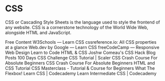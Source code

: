 # CSS

CSS or Cascading Style Sheets is the language used to style the frontend of any website. CSS is a cornerstone technology of the World Wide Web, alongside HTML and JavaScript.

<ResourceGroupTitle>Free Content</ResourceGroupTitle>
<BadgeLink colorScheme='yellow' badgeText='Read' href='https://www.w3schools.com/css/'>W3Schools — Learn CSS</BadgeLink>
<BadgeLink badgeText='Read' colorScheme='yellow' href='https://cssreference.io/'>cssreference.io: All CSS properties at a glance</BadgeLink>
<BadgeLink colorScheme='yellow' badgeText='Read' href='https://web.dev/learn/css/'>Web.dev by Google — Learn CSS</BadgeLink>
<BadgeLink colorScheme='yellow' badgeText='Read' href='https://www.freecodecamp.org/learn/responsive-web-design/'>freeCodeCamp — Responsive Web Design</BadgeLink>
<BadgeLink colorScheme='yellow' badgeText='Read' href='https://learn.shayhowe.com/html-css/building-your-first-web-page/'>Learn to Code HTML & CSS</BadgeLink>
<BadgeLink colorScheme='yellow' badgeText='Read' href='https://www.joshwcomeau.com/'>Joshw Comeau's CSS Hack Blog Posts</BadgeLink>
<BadgeLink colorScheme='yellow' badgeText='Read' href='https://100dayscss.com'>100 Days CSS Challenge</BadgeLink>
<BadgeLink colorScheme='yellow' badgeText='Read' href='https://www.scaler.com/topics/css'>CSS Tutorial | Scaler</BadgeLink>
<BadgeLink badgeText='Watch' href='https://youtu.be/n4R2E7O-Ngo'>CSS Crash Course For Absolute Beginners</BadgeLink>
<BadgeLink badgeText='Watch' href='https://www.youtube.com/watch?v=yfoY53QXEnI'>CSS Crash Course For Absolute Beginners</BadgeLink>
<BadgeLink badgeText='Watch' href='https://www.youtube.com/watch?v=D-h8L5hgW-w'>HTML and CSS Tutorial</BadgeLink>
<BadgeLink badgeText='Watch' href='https://www.youtube.com/watch?v=FqmB-Zj2-PA'>CSS Masterclass - Tutorial & Course for Beginners</BadgeLink>
<BadgeLink colorScheme='green' badgeText='Course' href='https://flexbox.io/'>What The Flexbox!</BadgeLink>
<BadgeLink colorScheme='green' badgeText='Course' href='https://www.codecademy.com/learn/learn-css'>Learn CSS | Codecademy</BadgeLink>
<BadgeLink colorScheme='green' badgeText='Course' href='https://www.codecademy.com/learn/learn-intermediate-css'>Learn Intermediate CSS | Codecademy</BadgeLink>
